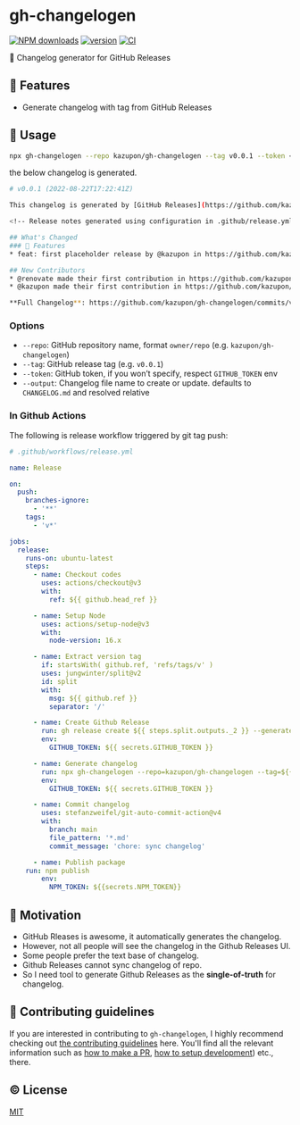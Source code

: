 # gh-changelogen

[![NPM downloads](https://img.shields.io/npm/dm/gh-changelogen.svg)](https://npmjs.com/package/gh-changelogen)
[![version](https://img.shields.io/npm/v/gh-changelogen/latest.svg)](https://npmjs.com/package/gh-changelogen)
[![CI](https://github.com/kazupon/gh-changelogen/actions/workflows/ci.yaml/badge.svg)](https://github.com/kazupon/gh-changelogen/actions/workflows/ci.yaml)

📜 Changelog generator for GitHub Releases

## 🌟 Features

- Generate changelog with tag from GitHub Releases

## 🚀 Usage

```sh
npx gh-changelogen --repo kazupon/gh-changelogen --tag v0.0.1 --token <your github token>
```

the below changelog is generated.

```sh
# v0.0.1 (2022-08-22T17:22:41Z)

This changelog is generated by [GitHub Releases](https://github.com/kazupon/gh-changelogen/releases/tag/v0.0.1)

<!-- Release notes generated using configuration in .github/release.yml at v0.0.1 -->

## What's Changed
### 🌟 Features
* feat: first placeholder release by @kazupon in https://github.com/kazupon/gh-changelogen/pull/3

## New Contributors
* @renovate made their first contribution in https://github.com/kazupon/gh-changelogen/pull/1
* @kazupon made their first contribution in https://github.com/kazupon/gh-changelogen/pull/3

**Full Changelog**: https://github.com/kazupon/gh-changelogen/commits/v0.0.1
```

### Options

- `--repo`: GitHub repository name, format `owner/repo` (e.g. `kazupon/gh-changelogen`)
- `--tag`: GitHub release tag (e.g. `v0.0.1`)
- `--token`: GitHub token, if you won’t specify, respect `GITHUB_TOKEN` env
- `--output`: Changelog file name to create or update. defaults to `CHANGELOG.md` and resolved relative

### In Github Actions

The following is release workflow triggered by git tag push:

```yml
# .github/workflows/release.yml

name: Release

on:
  push:
    branches-ignore:
      - '**'
    tags:
      - 'v*'

jobs:
  release:
    runs-on: ubuntu-latest
    steps:
      - name: Checkout codes
        uses: actions/checkout@v3
        with:
          ref: ${{ github.head_ref }}

      - name: Setup Node
        uses: actions/setup-node@v3
        with:
          node-version: 16.x

      - name: Extract version tag
        if: startsWith( github.ref, 'refs/tags/v' )
        uses: jungwinter/split@v2
        id: split
        with:
          msg: ${{ github.ref }}
          separator: '/'

      - name: Create Github Release
        run: gh release create ${{ steps.split.outputs._2 }} --generate-notes
        env:
          GITHUB_TOKEN: ${{ secrets.GITHUB_TOKEN }}

      - name: Generate changelog
        run: npx gh-changelogen --repo=kazupon/gh-changelogen --tag=${{ steps.split.outputs._2 }}
        env:
          GITHUB_TOKEN: ${{ secrets.GITHUB_TOKEN }}

      - name: Commit changelog
        uses: stefanzweifel/git-auto-commit-action@v4
        with:
          branch: main
          file_pattern: '*.md'
          commit_message: 'chore: sync changelog'

      - name: Publish package
	run: npm publish
        env:
          NPM_TOKEN: ${{secrets.NPM_TOKEN}}
```

## 💪 Motivation

- GitHub Rleases is awesome, it automatically generates the changelog.
- However, not all people will see the changelog in the Github Releases UI.
- Some people prefer the text base of changelog.
- Github Releases cannot sync changelog of repo.
- So I need tool to generate Github Releases as the **single-of-truth** for changelog.

## 🙌 Contributing guidelines

If you are interested in contributing to `gh-changelogen`, I highly recommend checking out [the contributing guidelines](/CONTRIBUTING.md) here. You'll find all the relevant information such as [how to make a PR](/CONTRIBUTING.md#pull-request-guidelines), [how to setup development](/CONTRIBUTING.md#development-setup)) etc., there.

## ©️ License

[MIT](https://opensource.org/licenses/MIT)

